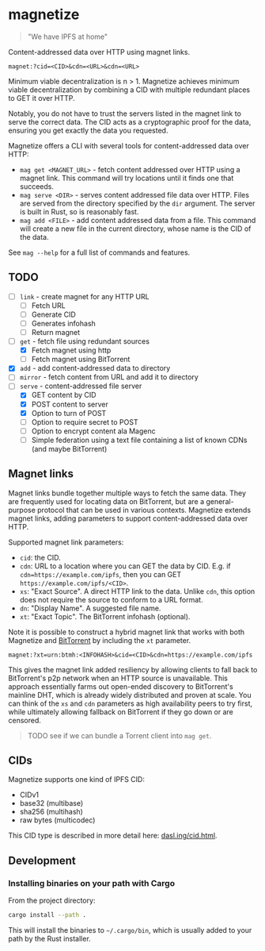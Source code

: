 # magnetize

> "We have IPFS at home"

Content-addressed data over HTTP using magnet links.

```url
magnet:?cid=<CID>&cdn=<URL>&cdn=<URL>
```

Minimum viable decentralization is n > 1. Magnetize achieves minimum viable decentralization by combining a CID with multiple redundant places to GET it over HTTP.

Notably, you do not have to trust the servers listed in the magnet link to serve the correct data. The CID acts as a cryptographic proof for the data, ensuring you get exactly the data you requested.

Magnetize offers a CLI with several tools for content-addressed data over HTTP:

- `mag get <MAGNET_URL>` - fetch content addressed over HTTP using a magnet link. This command will try locations until it finds one that succeeds.
- `mag serve <DIR>` - serves content addressed file data over HTTP. Files are served from the directory specified by the `dir` argument. The server is built in Rust, so is reasonably fast.
- `mag add <FILE>` - add content addressed data from a file. This command will create a new file in the current directory, whose name is the CID of the data.

See `mag --help` for a full list of commands and features.

## TODO

- [ ] `link` - create magnet for any HTTP URL
  - [ ] Fetch URL
  - [ ] Generate CID
  - [ ] Generates infohash
  - [ ] Return magnet
- [ ] `get` - fetch file using redundant sources
  - [x] Fetch magnet using http
  - [ ] Fetch magnet using BitTorrent
- [x] `add` - add content-addressed data to directory
- [ ] `mirror` - fetch content from URL and add it to directory
- [ ] `serve` - content-addressed file server
  - [x] GET content by CID
  - [x] POST content to server
  - [x] Option to turn of POST
  - [ ] Option to require secret to POST
  - [ ] Option to encrypt content ala Magenc
  - [ ] Simple federation using a text file containing a list of known CDNs (and maybe BitTorrent)

## Magnet links

Magnet links bundle together multiple ways to fetch the same data. They are frequently used for locating data on BitTorrent, but are a general-purpose protocol that can be used in various contexts. Magnetize extends magnet links, adding parameters to support content-addressed data over HTTP.

Supported magnet link parameters:

- `cid`: the CID.
- `cdn`: URL to a location where you can GET the data by CID. E.g. if `cdn=https://example.com/ipfs`, then you can GET `https://example.com/ipfs/<CID>`.
- `xs`: "Exact Source". A direct HTTP link to the data. Unlike `cdn`, this option does not require the source to conform to a URL format.
- `dn`: "Display Name". A suggested file name.
- `xt`: "Exact Topic". The BitTorrent infohash (optional).

Note it is possible to construct a hybrid magnet link that works with both Magnetize and [BitTorrent](https://blog.libtorrent.org/2020/09/bittorrent-v2/) by including the `xt` parameter.

```url
magnet:?xt=urn:btmh:<INFOHASH>&cid=<CID>&cdn=https://example.com/ipfs
```

This gives the magnet link added resiliency by allowing clients to fall back to BitTorrent's p2p network when an HTTP source is unavailable. This approach essentially farms out open-ended discovery to BitTorrent's mainline DHT, which is already widely distributed and proven at scale. You can think of the `xs` and `cdn` parameters as high availability peers to try first, while ultimately allowing fallback on BitTorrent if they go down or are censored.

> TODO see if we can bundle a Torrent client into `mag get`.

## CIDs

Magnetize supports one kind of IPFS CID:

- CIDv1
- base32 (multibase)
- sha256 (multihash)
- raw bytes (multicodec)

This CID type is described in more detail here: [dasl.ing/cid.html](dasl.ing/cid.html).

## Development

### Installing binaries on your path with Cargo

From the project directory:

```bash
cargo install --path .
```

This will install the binaries to `~/.cargo/bin`, which is usually added to your path by the Rust installer.
